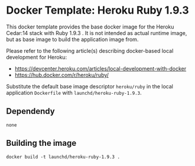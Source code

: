 # Docker Template: Heroku Ruby 1.9.3

This docker template provides the base docker image for the Heroku Cedar:14 stack with Ruby 1.9.3 . It is not intended as actual runtime image, but as base image to build the application image from. 

Please refer to the following article(s) describing docker-based local development for Heroku:
* https://devcenter.heroku.com/articles/local-development-with-docker
* https://hub.docker.com/r/heroku/ruby/

Substitute the default base image descriptor `heroku/ruby` in the local application `Dockerfile` with `launchd/heroku-ruby-1.9.3`.

## Dependendy
`none`

## Building the image
`docker build -t launchd/heroku-ruby-1.9.3 .`

